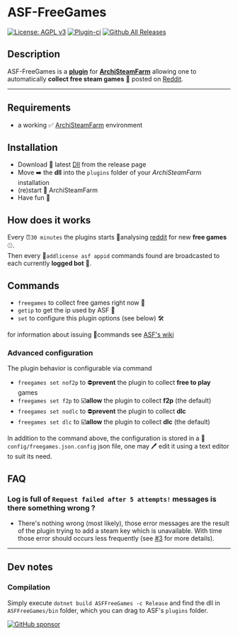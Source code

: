 # ASF-FreeGames
[![License: AGPL v3](https://img.shields.io/badge/License-AGPL_v3-blue.svg)](https://www.gnu.org/licenses/agpl-3.0) [![Plugin-ci](https://github.com/maxisoft/ASFFreeGames/actions/workflows/ci.yml/badge.svg)](https://github.com/maxisoft/ASFFreeGames/actions/workflows/ci.yml) [![Github All Releases](https://img.shields.io/github/downloads/maxisoft/ASFFreeGames/total.svg)]()

## Description

ASF-FreeGames is a **[plugin](https://github.com/JustArchiNET/ArchiSteamFarm/wiki/Plugins)** for **[ArchiSteamFarm](https://github.com/JustArchiNET/ArchiSteamFarm)** allowing one to automatically **collect free steam games** 🔑 posted on [Reddit](https://www.reddit.com/user/ASFinfo?sort=new).

---

## Requirements

- a working ✅ [ArchiSteamFarm](https://github.com/JustArchiNET/ArchiSteamFarm) environment

## Installation
- Download 🔽 latest [Dll](https://github.com/maxisoft/ASFFreeGames/releases) from the release page
- Move ➡️ the **dll** into the `plugins` folder of your *ArchiSteamFarm* installation
- (re)start 🔄 ArchiSteamFarm
- Have fun 🎉

## How does it works
Every ⏰`30 minutes` the plugins starts 🔬analysing [reddit](https://www.reddit.com/user/ASFinfo?sort=new) for new **free games**⚾.  
Then every 🔑`addlicense asf appid`  commands found are broadcasted to each currently **logged bot** 💪.

## Commands
- ```freegames``` to collect free games right now 🚀
- ```getip``` to get the ip used by ASF 👀
- ```set``` to configure this plugin options (see below) 🛠️

for information about issuing 📢commands see [ASF's wiki](https://github.com/JustArchiNET/ArchiSteamFarm/wiki)

### Advanced configuration
The plugin behavior is configurable via command
- ```freegames set nof2p``` to ⛔**prevent** the plugin to collect **free to play** games
- ```freegames set f2p``` to ☑️**allow** the plugin to collect **f2p** (the default)
- ```freegames set nodlc``` to ⛔**prevent** the plugin to collect **dlc**
- ```freegames set dlc``` to ☑️**allow** the plugin to collect **dlc** (the default)

In addition to the command above, the configuration is stored in a 📖```config/freegames.json.config``` json file, one may 🖊 edit it using a text editor to suit its need.


## FAQ

### Log is full of `Request failed after 5 attempts!` messages is there something wrong ?   

- There's nothing wrong (most likely), those error messages are the result of the plugin trying to add a steam key which is unavailable. With time those error should occurs less frequently (see [#3](https://github.com/maxisoft/ASFFreeGames/issues/3) for more details).
---
## Dev notes

### Compilation

Simply execute `dotnet build ASFFreeGames -c Release` and find the dll in `ASFFreeGames/bin` folder, which you can drag to ASF's `plugins` folder.


[![GitHub sponsor](https://img.shields.io/badge/GitHub-sponsor-ea4aaa.svg?logo=github-sponsors)](https://github.com/sponsors/maxisoft)